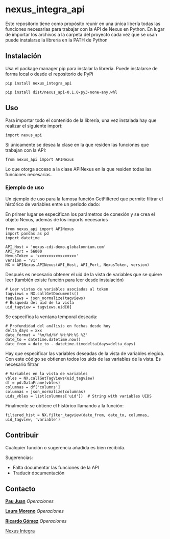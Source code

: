 # nexus_integra_api
Este repositorio tiene como propósito reunir en una única libería todas las funciones necesarias para trabajar con la API de Nexus en Python.
En lugar de importar los archivos a la carpeta del proyecto cada vez que se usan puede instalarse la librería en la PATH de Python 



## Instalación

Usa el package manager pip para instalar la librería. Puede instalarse de forma local o desde el repositorio de PyPi

```
pip install nexus_integra_api
```
    pip install dist/nexus_api-0.1.0-py3-none-any.whl

## Uso
Para importar todo el contenido de la librería, una vez instalada hay que realizar el siguiente import:

    import nexus_api
Si únicamente se desea la clase en la que residen las funciones que trabajan con la API:

    from nexus_api import APINexus
Lo que otorga acceso a la clase APINexus en la que residen todas las funciones necesarias.

### Ejemplo de uso
Un ejemplo de uso para la famosa función GetFiltered que permite filtrar el histórico de variables entre un periodo dado:

En primer lugar se especifican los parámetros de conexión y se crea el objeto Nexus, además de los imports necesarios
```
from nexus_api import APINexus
import pandas as pd
import datetime

API_Host = 'nexus-cdi-demo.globalomnium.com'  
API_Port = 56000 
NexusToken = 'xxxxxxxxxxxxxxxxx' 
version = 'v1'
NX = APINexus.APINexus(API_Host, API_Port, NexusToken, version)
```
Después es necesario obtener el uid de la vista de variables que se quiere leer (también existe función para leer desde instalación)
```
# Leer vistas de variables asociadas al token  
tagviews = NX.callGetDocuments()  
tagviews = json_normalize(tagviews)  
# Busqueda del uid de la vista
uid_tagview = tagviews.uid[0]
```
Se especifica la ventana temporal deseada:
```
# Profundidad del análisis en fechas desde hoy  
delta_days = xxx  
date_format = '%m/%d/%Y %H:%M:%S %Z'  
date_to = datetime.datetime.now()  
date_from = date_to - datetime.timedelta(days=delta_days)
```
Hay que especificar las variables deseadas de la vista de variables elegida. Con este código se obtienen todos los uids de las variables de la vista. Es necesario filtrar 
```
# Variables en la vista de variables  
vbles = NX.callGetTagViews(uid_tagview)  
df = pd.DataFrame(vbles)  
columnas = df['columns']  
columnas = json_normalize(columnas)  
uids_vbles = list(columnas['uid'])  # String with variables UIDS
```
Finalmente se obtiene el histórico llamando a la función:
```
filtered_hist = NX.filter_tagview(date_from, date_to, columnas, uid_tagview, 'variable')
```

## Contribuir

Cualquier función o sugerencia añadida es bien recibida.

Sugerencias:

- Falta documentar las funciones de la API
- Traducir documentación

## Contacto
[**Pau Juan**](mailto:pau.juan@nexusintegra.io)
*Operaciones*


[**Laura Moreno**](mailto:laura.moreno@nexusintegra.io)
*Operaciones*


[**Ricardo Gómez**](mailto:ricardo.gomez.aldaravi@nexusintegra.io)
*Operaciones*

[Nexus Integra](https://nexusintegra.io/)